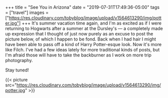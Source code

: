 +++
title = "See You in Arizona"
date = "2019-07-31T17:49:36-05:00"
tags = ["travel"]
images = ["https://res.cloudinary.com/tobyblog/image/upload/v1564613290/img/potter.jpg"]
+++
It's summer vacation time again, and I'm as excited as if I were returning to Hogwarts after a summer at the Dursley's — a completely made up expression that I thought of just now purely as an excuse to post the picture below, of which I happen to be fond. Back when I had hair I might have been able to pass off a kind of Harry Potter-esque look. Now it's more like Filch. I've had a few ideas lately for more traditional kinds of posts, but I'm afraid those will have to take the backburner as I work on more trip photography. 

Stay tuned!

{{< picture src="https://res.cloudinary.com/tobyblog/image/upload/v1564613290/img/potter.jpg" >}}

